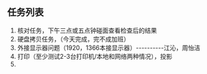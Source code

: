 ## 任务列表
1. 核对任务，下午三点或五点钟碰面查看检查后的结果
2. 硬盘拷贝任务，（今天完成，完不成加班）
3. 外接显示器问题（1920，1366本接显示器）----------江沁，周怡洁
4. 打印（至少测试2-3台打印机/本地和网络两种情况），投影
5. 
